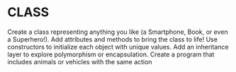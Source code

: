 # CLASS
Create a class representing anything you like (a Smartphone, Book, or even a Superhero!). Add attributes and methods to bring the class to life! Use constructors to initialize each object with unique values. Add an inheritance layer to explore polymorphism or encapsulation. Create a program that includes animals or vehicles with the same action
